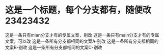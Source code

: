 # 这是一个标题，每个分支都有，随便改23423432
这是一条只有mian分支才有的专属文案，别改
这是一条只有main分支才有的专属文案，可以改
这是一条所有分支都相同的文案A-别改
这是一条所有分支都相同的文案B-别改
这是一条所有分支都相同的文案C-别改
